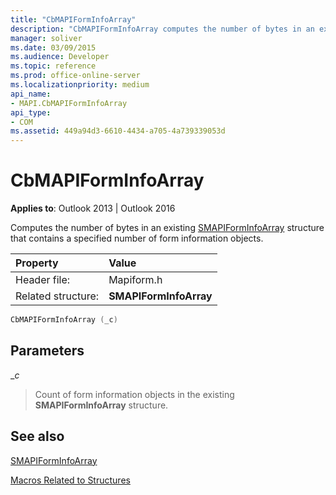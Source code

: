 ```yaml
---
title: "CbMAPIFormInfoArray"
description: "CbMAPIFormInfoArray computes the number of bytes in an existing SMAPIFormInfoArray structure that contains a specified number of form information objects."
manager: soliver
ms.date: 03/09/2015
ms.audience: Developer
ms.topic: reference
ms.prod: office-online-server
ms.localizationpriority: medium
api_name:
- MAPI.CbMAPIFormInfoArray
api_type:
- COM
ms.assetid: 449a94d3-6610-4434-a705-4a739339053d
---
```


# CbMAPIFormInfoArray

  
  
**Applies to**: Outlook 2013 | Outlook 2016 
  
Computes the number of bytes in an existing [SMAPIFormInfoArray](smapiforminfoarray.md) structure that contains a specified number of form information objects. 
  
|Property |Value |
|:-----|:-----|
|Header file:  <br/> |Mapiform.h  <br/> |
|Related structure:  <br/> |**SMAPIFormInfoArray** <br/> |
   
```cpp
CbMAPIFormInfoArray (_c)
```

## Parameters

 __c_
  
> Count of form information objects in the existing **SMAPIFormInfoArray** structure. 
    
## See also



[SMAPIFormInfoArray](smapiforminfoarray.md)


[Macros Related to Structures](macros-related-to-structures.md)

